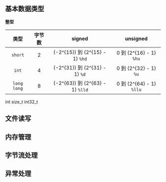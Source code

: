 ## 基本数据类型

**整型**

<center>

| 类型 | 字节数 | signed | unsigned |
|:-:|:-:|:-:|:-:|
| `short`    | 2      | \(-2^{15}\) 到 \(2^{15} - 1\) `%hd`  | 0 到 \(2^{16} - 1\) `%hu` |
| `int`      | 4      | \(-2^{31}\) 到 \(2^{31} - 1\) `%d`  | 0 到 \(2^{32} - 1\) `%u` |
| `long long`| 8      | \(-2^{63}\) 到 \(2^{63} - 1\) `%lld`  | 0 到 \(2^{64} - 1\) `%llu`|

</center>

int
size_t
int32_t

## 文件读写

## 内存管理

## 字节流处理

## 异常处理